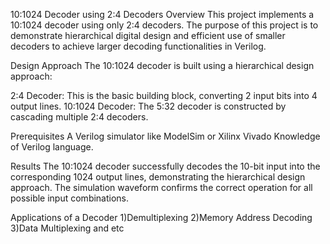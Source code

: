 10:1024 Decoder using 2:4 Decoders
Overview
This project implements a 10:1024 decoder using only 2:4 decoders. 
The purpose of this project is to demonstrate hierarchical digital design and efficient use of smaller decoders to achieve larger decoding functionalities in Verilog.

Design Approach
The 10:1024 decoder is built using a hierarchical design approach:

2:4 Decoder: This is the basic building block, converting 2 input bits into 4 output lines.
10:1024 Decoder: The 5:32 decoder is constructed by cascading multiple 2:4 decoders.

Prerequisites
A Verilog simulator like ModelSim or Xilinx Vivado
Knowledge of Verilog language.

Results
The 10:1024 decoder successfully decodes the 10-bit input into the corresponding 1024 output lines, demonstrating the hierarchical design approach. 
The simulation waveform confirms the correct operation for all possible input combinations.



Applications of a Decoder
1)Demultiplexing
2)Memory Address Decoding
3)Data Multiplexing 
and etc
